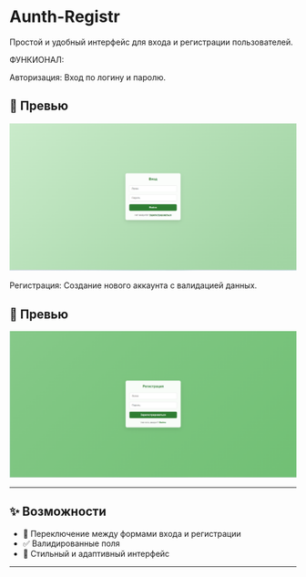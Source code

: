 # Aunth-Registr
Простой и удобный интерфейс для входа и регистрации пользователей.

ФУНКИОНАЛ:

Авторизация: Вход по логину и паролю.
## 📸 Превью
![Preview](./Aunth.png)

Регистрация: Создание нового аккаунта с валидацией данных.
## 📸 Превью
![Preview](./Registr.png)

---

## ✨ Возможности

- 🔄 Переключение между формами входа и регистрации
- ✅ Валидированные поля
- 🎨 Стильный и адаптивный интерфейс

---

